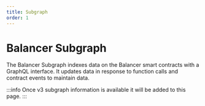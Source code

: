 ```yaml
---
title: Subgraph
order: 1
---
```

# Balancer Subgraph

The Balancer Subgraph indexes data on the Balancer smart contracts with a GraphQL interface. It updates data in response to function calls and contract events to maintain data.

:::info
Once v3 subgraph information is available it will be added to this page.
:::